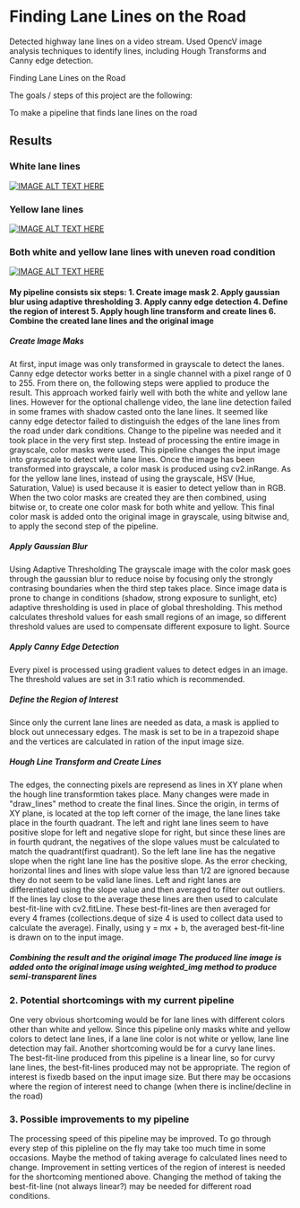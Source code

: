 # Finding Lane Lines on the Road
Detected highway lane lines on a video stream. Used OpencV image analysis techniques to identify lines, including Hough Transforms and Canny edge detection.

Finding Lane Lines on the Road

The goals / steps of this project are the following:

To make a pipeline that finds lane lines on the road


## Results
### White lane lines
[![IMAGE ALT TEXT HERE](https://img.youtube.com/vi/F8oXdZ8ZlWs/0.jpg)](https://www.youtube.com/watch?v=F8oXdZ8ZlWs)

### Yellow lane lines
[![IMAGE ALT TEXT HERE](https://img.youtube.com/vi/q7320Vj80rk/0.jpg)](https://www.youtube.com/watch?v=q7320Vj80rk)

### Both white and yellow lane lines with uneven road condition
[![IMAGE ALT TEXT HERE](https://img.youtube.com/vi/2ULM1XtvJBc/0.jpg)](https://www.youtube.com/watch?v=2ULM1XtvJBc)

#### My pipeline consists six steps: 1. Create image mask 2. Apply gaussian blur using adaptive thresholding 3. Apply canny edge detection 4. Define the region of interest 5. Apply hough line transform and create lines 6. Combine the created lane lines and the original image

##### Create Image Maks 
At first, input image was only transformed in grayscale to detect the lanes. Canny edge detector works better in a single channel with a pixel range of 0 to 255. From there on, the following steps were applied to produce the result. This approach worked fairly well with both the white and yellow lane lines. However for the optional challenge video, the lane line detection failed in some frames with shadow casted onto the lane lines. It seemed like canny edge detector failed to distinguish the edges of the lane lines from the road under dark conditions. Change to the pipeline was needed and it took place in the very first step. Instead of processing the entire image in grayscale, color masks were used. This pipeline changes the input image into grayscale to detect white lane lines. Once the image has been transformed into grayscale, a color mask is produced using cv2.inRange. As for the yellow lane lines, instead of using the grayscale, HSV (Hue, Saturation, Value) is used because it is easier to detect yellow than in RGB. When the two color masks are created they are then combined, using bitwise or, to create one color mask for both white and yellow. This final color mask is added onto the original image in grayscale, using bitwise and, to apply the second step of the pipeline.

##### Apply Gaussian Blur 
Using Adaptive Thresholding The grayscale image with the color mask goes through the gaussian blur to reduce noise by focusing only the strongly contrasing boundaries when the third step takes place. Since image data is prone to change in conditions (shadow, strong exposure to sunlight, etc) adaptive thresholding is used in place of global thresholding. This method calculates threshold values for eash small regions of an image, so different threshold values are used to compensate different exposure to light. Source

##### Apply Canny Edge Detection 
Every pixel is processed using gradient values to detect edges in an image. The threshold values are set in 3:1 ratio which is recommended.

##### Define the Region of Interest 
Since only the current lane lines are needed as data, a mask is applied to block out unnecessary edges. The mask is set to be in a trapezoid shape and the vertices are calculated in ration of the input image size.

##### Hough Line Transform and Create Lines 
The edges, the connecting pixels are represend as lines in XY plane when the hough line transformtion takes place. Many changes were made in "draw_lines" method to create the final lines. Since the origin, in terms of XY plane, is located at the top left corner of the image, the lane lines take place in the fourth quadrant. The left and right lane lines seem to have positive slope for left and negative slope for right, but since these lines are in fourth qudrant, the negatives of the slope values must be calculated to match the quadrant(first quadrant). So the left lane line has the negative slope when the right lane line has the positive slope. As the error checking, horizontal lines and lines with slope value less than 1/2 are ignored because they do not seem to be valid lane lines. Left and right lanes are differentiated using the slope value and then averaged to filter out outliers. If the lines lay close to the average these lines are then used to calculate best-fit-line with cv2.fitLine. These best-fit-lines are then averaged for every 4 frames (collections.deque of size 4 is used to collect data used to calculate the average). Finally, using y = mx + b, the averaged best-fit-line is drawn on to the input image.

##### Combining the result and the original image The produced line image is added onto the original image using weighted_img method to produce semi-transparent lines

### 2. Potential shortcomings with my current pipeline 
One very obvious shortcoming would be for lane lines with different colors other than white and yellow. Since this pipeline only masks white and yellow colors to detect lane lines, if a lane line color is not white or yellow, lane line detection may fail. Another shortcoming would be for a curvy lane lines. The best-fit-line produced from this pipeline is a linear line, so for curvy lane lines, the best-fit-lines produced may not be appropriate. The region of interest is fixedb based on the input image size. But there may be occasions where the region of interest need to change (when there is incline/decline in the road)

### 3. Possible improvements to my pipeline 
The processing speed of this pipeline may be improved. To go through every step of this pipleline on the fly may take too much time in some occasions. Maybe the method of taking average fo calculated lines need to change. Improvement in setting vertices of the region of interest is needed for the shortcoming mentioned above. Changing the method of taking the best-fit-line (not always linear?) may be needed for different road conditions.
